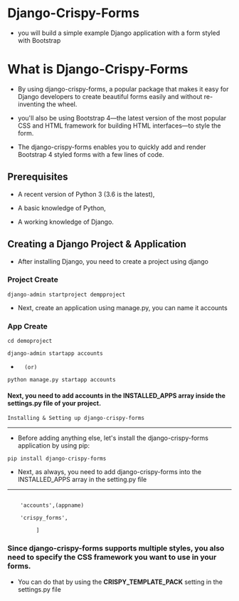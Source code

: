 # Django-Crispy-Forms
* you will build a simple example Django application with a form styled with Bootstrap


# What is Django-Crispy-Forms

* By using django-crispy-forms, a popular package that makes it easy for Django developers to create beautiful forms easily and without re-inventing the wheel.

* you'll also be using Bootstrap 4—the latest version of the most popular CSS and HTML framework for building HTML interfaces—to style the form.

* The django-crispy-forms enables you to quickly add and render Bootstrap 4 styled forms with a few lines of code.

## Prerequisites

* A recent version of Python 3 (3.6 is the latest),
+ A basic knowledge of Python,
- A working knowledge of Django.

## Creating a Django Project & Application

* After installing Django, you need to create a project  using django

### Project Create


````
django-admin startproject dempproject
````

* Next, create an application using manage.py, you can name it accounts

### App Create

````
cd demoproject
````

````
django-admin startapp accounts
````
-       (or)

````
python manage.py startapp accounts
````

#### Next, you need to add accounts in the INSTALLED_APPS array inside the settings.py file of your project.

```
Installing & Setting up django-crispy-forms
````


------------------------------------------

* Before adding anything else, let's install the django-crispy-forms application by using pip:

````
pip install django-crispy-forms
````


+ Next, as always, you need to add django-crispy-forms into the INSTALLED_APPS array in the setting.py file

--------------------------------------------
```INSTALLED_APPS = [

    'accounts',(appname)
    
    'crispy_forms',
    
         ]
````

### Since django-crispy-forms supports multiple styles, you also need to specify the CSS framework you want to use in your forms.

* You can do that by using the **CRISPY_TEMPLATE_PACK**  setting in the settings.py file




